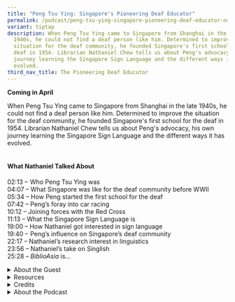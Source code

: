 ```yaml
---
title: "Peng Tsu Ying: Singapore's Pioneering Deaf Educator"
permalink: /podcast/peng-tsu-ying-singapore-pioneering-deaf-educator-nathaniel-chew/
variant: tiptap
description: When Peng Tsu Ying came to Singapore from Shanghai in the late
  1940s, he could not find a deaf person like him. Determined to improve the
  situation for the deaf community, he founded Singapore's first school for the
  deaf in 1954. Librarian Nathaniel Chew tells us about Peng's advocacy, his own
  journey learning the Singapore Sign Language and the different ways it has
  evolved.
third_nav_title: The Pioneering Deaf Educator
---
```

<p><strong>Coming in April</strong>
</p>
<p>When Peng Tsu Ying came to Singapore from Shanghai in the late 1940s,
he could not find a deaf person like him. Determined to improve the situation
for the deaf community, he founded Singapore's first school for the deaf
in 1954. Librarian Nathaniel Chew tells us about Peng's advocacy, his own
journey learning the Singapore Sign Language and the different ways it
has evolved.</p>
<h4><br><strong>What Nathaniel Talked About</strong></h4>
<p>02:13 –  Who Peng Tsu Ying was
<br>04:07 – What Singapore was like for the deaf community before WWII
<br>05:34 – How Peng started the first school for the deaf
<br>07:42 – Peng’s foray into car racing
<br>10:12 – Joining forces with the Red Cross
<br>11:13 – What the Singapore Sign Language is
<br>19:00 – How Nathaniel got interested in sign language
<br>19:40 –  Peng’s influence on Singapore’s deaf community
<br>22:17 – Nathaniel’s research interest in linguistics
<br>23:56 – Nathaniel’s take on Singlish
<br>25:28 – <em>BiblioAsia </em>is…</p>
<p></p>
<div data-type="detailGroup" class="isomer-accordion isomer-accordion-white">
<details class="isomer-details">
<summary>About the Guest</summary>
<div data-type="detailsContent" class="isomer-details-content">
<p>Nathaniel Chew&nbsp;is a librarian with the National Library Singapore.
He works with the Singapore and Southeast Asia Collection, and his research
interests lie at the intersection of language and society.</p>
</div>
</details>
<details class="isomer-details">
<summary>Resources</summary>
<div data-type="detailsContent" class="isomer-details-content">
<p>Rosxalynd Liu and Nathaniel Chew, “<a href="https://biblioasia.nlb.gov.sg/vol-21/issue-1/apr-jun-2025/deaf-education-singapore-sign-language/" rel="noopener noreferrer nofollow" target="_blank">Signs of Progress: Deaf Education in Singapore</a>,” <em>BiblioAsia</em> 21,
no. 1.</p>
<p>&nbsp;</p>
<p>Singapore Association for the Deaf, <em><a href="https://eservice.nlb.gov.sg/redir/itemdetails?bid=205251246" rel="noopener noreferrer nofollow" target="_blank">Basic Singapore Sign Language (SgSL), Level 1 Course</a></em> (Singapore:
Singapore Association for the Deaf, 2020).</p>
</div>
</details>
<details class="isomer-details">
<summary>Credits</summary>
<div data-type="detailsContent" class="isomer-details-content">
<p>This episode of BiblioAsia+ was hosted by Jimmy Yap and produced by Soh
Gek Han. Sound engineering was done by Doppler Soundlab. The background
music “Di Tanjong Katong” was composed by Osman Ahmad and performed by&nbsp;Chords
Haven. Special thanks to Natheniel for coming on the show.</p>
</div>
</details>
<details class="isomer-details">
<summary>About the Podcast</summary>
<div data-type="detailsContent" class="isomer-details-content">
<p>BiblioAsia+ is a podcast about Singapore history by the National Library
of Singapore.</p>
</div>
</details>
</div>
<p></p>